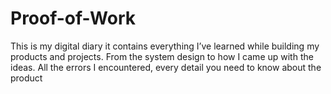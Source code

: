 ﻿# Proof-of-Work
This is my digital diary it contains everything I’ve learned while building my products and projects.
From the system design to how I came up with the ideas. All the errors I encountered, every detail you need to know about the product


